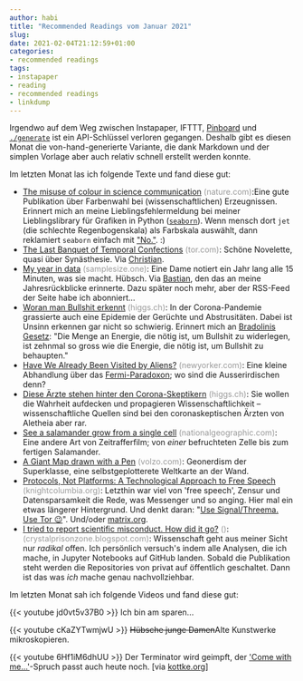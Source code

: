 ```yaml
---
author: habi
title: "Recommended Readings vom Januar 2021"
slug: 
date: 2021-02-04T21:12:59+01:00
categories:
- recommended readings
tags:
- instapaper
- reading
- recommended readings
- linkdump
---
```


Irgendwo auf dem Weg zwischen Instapaper, IFTTT, [Pinboard](https://pinboard.in/u:habi/t:instapaper/) und [`./generate`](https://github.com/habi/pinboard-angelesen) ist ein API-Schlüssel verloren gegangen.
Deshalb gibt es diesen Monat die von-hand-generierte Variante, die dank Markdown und der simplen Vorlage aber auch relativ schnell erstellt werden konnte.

Im letzten Monat las ich folgende Texte und fand diese gut:

- [The misuse of colour in science communication](https://www.nature.com/articles/s41467-020-19160-7) <span style="color: #999999;">(nature.com)</span>:Eine gute Publikation über Farbenwahl bei (wissenschaftlichen) Erzeugnissen. Erinnert mich an meine Lieblingsfehlermeldung bei meiner Lieblingslibrary für Grafiken in Python ([`seaborn`](http://seaborn.pydata.org)). Wenn mensch dort `jet` (die schlechte Regenbogenskala) als Farbskala auswählt, dann reklamiert `seaborn` einfach mit ["No."](https://github.com/mwaskom/seaborn/blob/4fe84d4ff25276f0ef4ea2a18d0a31741547cb0f/seaborn/palettes.py#L172). :)
- [The Last Banquet of Temporal Confections](https://www.tor.com/2018/07/11/the-last-banquet-of-temporal-confections-tina-connolly/) <span style="color: #999999;">(tor.com)</span>: Schöne Novelette, quasi über Synästhesie. Via [Christian](https://hymnos.existenz.ch/2021/01/10/novelette-zum-wochenende-tina-connolly-the-last-banquet-of-temporal-confections/).
- [My year in data](https://samplesize.one/blog/posts/my_year_in_data/) <span style="color: #999999;">(samplesize.one)</span>: Eine Dame notiert ein Jahr lang alle 15 Minuten, was sie macht. Hübsch. Via [Bastian](http://dasrecht.net/pages/about-bastian/), den das an meine Jahresrückblicke erinnerte. Dazu später noch mehr, aber der RSS-Feed der Seite habe ich abonniert...
- [Woran man Bullshit erkennt](https://www.higgs.ch/woran-man-bullshit-erkennt/33278/) <span style="color: #999999;">(higgs.ch)</span>: In der Corona-Pandemie grassierte auch eine Epidemie der Gerüchte und Abstrusitäten. Dabei ist Unsinn erkennen gar nicht so schwierig. Erinnert mich an [Bradolinis Gesetz](https://en.wikipedia.org/wiki/Brandolini%27s_law): "Die Menge an Energie, die nötig ist, um Bullshit zu widerlegen, ist zehnmal so gross wie die Energie, die nötig ist, um Bullshit zu behaupten."
- [Have We Already Been Visited by Aliens?](https://www.newyorker.com/magazine/2021/01/25/have-we-already-been-visited-by-aliens) <span style="color: #999999;">(newyorker.com)</span>: Eine kleine Abhandlung über das [Fermi-Paradoxon](https://de.wikipedia.org/wiki/Fermi-Paradoxon); wo sind die Ausserirdischen denn? 
- [Diese Ärzte stehen hinter den Corona-Skeptikern](https://www.higgs.ch/diese-aerzte-stehen-hinter-den-corona-skeptikern/39425/) <span style="color: #999999;">(higgs.ch)</span>: Sie wollen die Wahrheit aufdecken und propagieren Wissenschaftlichkeit – wissenschaftliche Quellen sind bei den coronaskeptischen Ärzten von Aletheia aber rar.
- [See a salamander grow from a single cell](https://www.nationalgeographic.com/animals/2019/02/time-lapse-film-shows-salamander-development/) <span style="color: #999999;">(nationalgeographic.com)</span>: Eine andere Art von Zeitrafferfilm; von *einer* befruchteten Zelle bis zum fertigen Salamander.
- [A Giant Map drawn with a Pen](http://volzo.de/posts/plottermap/) <span style="color: #999999;">(volzo.com)</span>: Geonerdism der Superklasse, eine selbstgeplotterete Weltkarte an der Wand.
- [Protocols, Not Platforms: A Technological Approach to Free Speech](https://knightcolumbia.org/content/protocols-not-platforms-a-technological-approach-to-free-speech) <span style="color: #999999;">(knightcolumbia.org)</span>: Letzthin war viel von 'free speech', Zensur und Datensparsamkeit die Rede, was Messenger und so anging. Hier mal ein etwas längerer Hintergrund. Und  denkt daran: "[Use Signal/Threema. Use Tor 😉](https://blog.dasrecht.net/2021/01/24/angelesen-71/)". Und/oder [matrix.org](https://matrix.org).
- [I tried to report scientific misconduct. How did it go?](http://crystalprisonzone.blogspot.com/2021/01/i-tried-to-report-scientific-misconduct.html) <span style="color: #999999;">()</span>: <span style="color: #999999;">(crystalprisonzone.blogspot.com)</span>: Wissenschaft geht aus meiner Sicht nur *radikal* offen. Ich persönlich versuch's indem alle Analysen, die ich mache, in Jupyter Notebooks auf GitHub landen. Sobald die Publikation steht werden die Repositories von privat auf öffentlich geschaltet. Dann ist das was *ich* mache genau nachvollziehbar.

Im letzten Monat sah ich folgende Videos und fand diese gut:

{{< youtube jd0vt5v37B0 >}}
Ich bin am sparen...

{{< youtube cKaZYTwmjwU >}}
<del>Hübsche junge Damen</del>Alte Kunstwerke mikroskopieren.

{{< youtube 6Hf1iM6dhUU >}}
Der Terminator wird geimpft, der ['Come with me...'](https://terminator.fandom.com/wiki/Come_with_me_if_you_want_to_live)-Spruch passt auch heute noch. [via [kottke.org](https://kottke.org/21/01/come-with-me-if-you-want-to-live)]